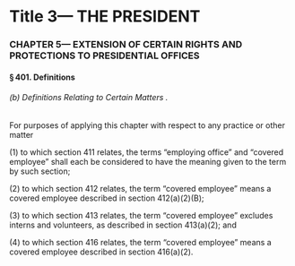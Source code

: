 
# Title 3— THE PRESIDENT
### CHAPTER 5— EXTENSION OF CERTAIN RIGHTS AND PROTECTIONS TO PRESIDENTIAL OFFICES
#### § 401. Definitions
###### (b) Definitions Relating to Certain Matters .

For purposes of applying this chapter with respect to any practice or other matter

(1) to which section 411 relates, the terms “employing office” and “covered employee” shall each be considered to have the meaning given to the term by such section;

(2) to which section 412 relates, the term “covered employee” means a covered employee described in section 412(a)(2)(B);

(3) to which section 413 relates, the term “covered employee” excludes interns and volunteers, as described in section 413(a)(2); and

(4) to which section 416 relates, the term “covered employee” means a covered employee described in section 416(a)(2).
